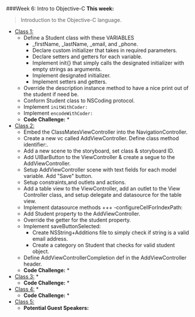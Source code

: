###Week 6: Intro to Objective-C
**This week:**
>Introduction to the Objective-C language.

  * [Class 1:](class-1/)
    * Define a Student class with these VARIABLES
    	* _firstName, _lastName, _email, and _phone.
    	* Declare custom initializer that takes in required parameters.
    	* Declare setters and getters for each variable.
    	* Implement init{} that simply calls the designated initializer with empty strings as arguments.
    	* Implement designated initializer.
    	* Implement setters and getters.
    * Override the description instance method to have a nice print out of the student if need be.
    * Conform Student class to NSCoding protocol.
    * Implement `initWithCoder:`
    * Implement `encodeWithCoder:`
	* **Code Challenge:**
		*
  * [Class 2:](class-2/)
    * Embed the ClassMatesViewController into the NavigationController.
    * Create a new vc called AddViewController. Define class method identifier:.
    * Add a new scene to the storyboard, set class & storyboard ID.
    * Add UIBarButton to the ViewController & create a segue to the AddViewController.
    * Setup AddViewController scene with text fields for each model variable. Add "Save" button.
    * Setup constraints,and outlets and actions.
    * Add a table view to the ViewController, add an outlet to the View Controller class, and setup delegate and datasource for the table view.
    * Implement datasource methods +++ -configureCellForIndexPath:
    * Add Student property to the AddViewController.
    * Override the getter for the student property.
    * Implement saveButtonSelected:
      * Create NSString+Additions file to simply check if string is a valid email address.
      * Create a category on Student that checks for valid student object.
    * Define AddViewControllerCompletion def in the AddViewController header.
	* **Code Challenge:**
		*
  * [Class 3:](class-3/)
  	*
	* **Code Challenge:**
		*
  * [Class 4:](class-4/)
  	*  
	* **Code Challenge:**
		*
  * [Class 5:](class-5/)
  	* **Potential Guest Speakers:**
